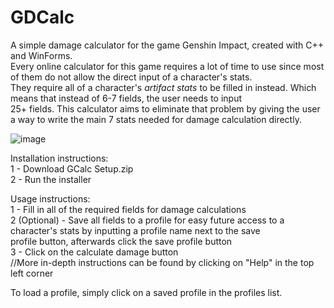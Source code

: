 # GDCalc
A simple damage calculator for the game Genshin Impact, created with C++ and WinForms.  
Every online calculator for this game requires a lot of time to use since most of them do not allow the direct input of a character's stats.  
They require all of a character's <i>artifact stats</i> to be filled in instead. Which means that instead of 6-7 fields, the user needs to input  
25+ fields. This calculator aims to eliminate that problem by giving the user a way to write the main 7 stats needed for damage calculation directly.  

![image](https://github.com/ndimitrov04/GDCalc/assets/165305475/2beec836-9de3-4b08-9c8b-0cbdbeac9983)

Installation instructions:  
1 - Download GCalc Setup.zip  
2 - Run the installer  

Usage instructions:  
1 - Fill in all of the required fields for damage calculations  
2 (Optional) - Save all fields to a profile for easy future access to a character's stats by inputting a profile name next to the save  
profile button, afterwards click the save profile button  
3 - Click on the calculate damage button  
//More in-depth instructions can be found by clicking on "Help" in the top left corner  

To load a profile, simply click on a saved profile in the profiles list.  
